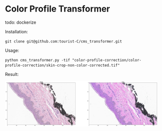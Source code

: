 # Color Profile Transformer
 
todo:
dockerize

Installation:

`git clone git@github.com:tourist-C/cms_transformer.git`

Usage:

`python cms_transformer.py -tif "color-profile-correction/color-profile-correction/skin-crop-non-color-corrected.tif"`

Result:

![](demo.jpg)
